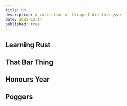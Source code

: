 ```yaml
---
title: Uh
description: A collection of things I did this year
date: 2023-12-14
published: true
---
```


<script>
    import { Tweet } from 'sveltekit-embed'
</script>

## Learning Rust

## That Bar Thing

<Tweet tweetLink="issssaaaaaaaaah/status/1542202821415763968" />

## Honours Year

##  Poggers
